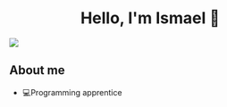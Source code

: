 <div align="center">
  <h1 align="center">Hello, I'm Ismael 👋</h1>
</div>
<img src="https://i.imgur.com/dzhi7mB.jpeg">

## About me

- 💻Programming apprentice
